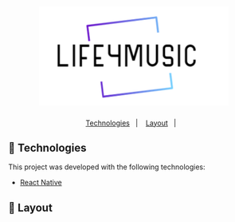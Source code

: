 <h1 align="center">
    <img alt="Life4Music" title="#4Music" src="./src/assets/Splashlogo.png" width="380px" />
</h1>

<p align="center">
  <a href="#rocket-Technologies">Technologies</a>&nbsp;&nbsp;&nbsp;|&nbsp;&nbsp;&nbsp;
  <a href="#-layout">Layout</a>&nbsp;&nbsp;&nbsp;|&nbsp;&nbsp;&nbsp;
</p>


## :rocket: Technologies

This project was developed with the following technologies:

- [React Native](https://facebook.github.io/react-native/)

## 🔖 Layout